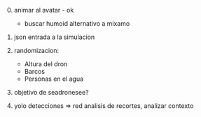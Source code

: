 0. animar al avatar - ok
    - buscar humoid alternativo a mixamo

1. json entrada a la simulacion

2. randomizacion:
    - Altura del dron
    - Barcos
    - Personas en el agua

3. objetivo de seadronesee?

4. yolo detecciones => red analisis de recortes, analizar contexto